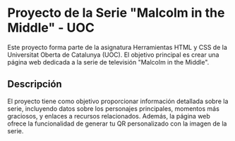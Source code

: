 # Proyecto de la Serie "Malcolm in the Middle" - UOC

Este proyecto forma parte de la asignatura Herramientas HTML y CSS de la Universitat Oberta de Catalunya (UOC). El objetivo principal es crear una página web dedicada a la serie de televisión "Malcolm in the Middle".

## Descripción

El proyecto tiene como objetivo proporcionar información detallada sobre la serie, incluyendo datos sobre los personajes principales, momentos más graciosos, y enlaces a recursos relacionados. Además, la página web ofrece la funcionalidad de generar tu QR personalizado con la imagen de la serie.
